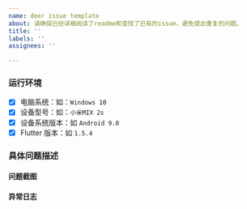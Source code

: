 ```yaml
---
name: deer issue template
about: 请确保已经详细阅读了readme和查找了已有的issue，避免提出重复的问题。
title: ''
labels: ''
assignees: ''

---
```


### 运行环境 ###

- [x] 电脑系统：如：`Windows 10`
- [x] 设备型号：如：`小米MIX 2s`
- [x] 设备系统版本：如 `Android 9.0`
- [x] Flutter 版本：如 `1.5.4`

### 具体问题描述 ###

#### 问题截图  ####

#### 异常日志 ####
